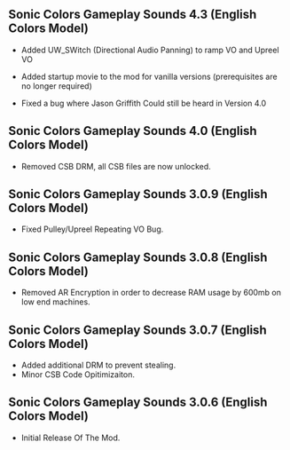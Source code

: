 ## Sonic Colors Gameplay Sounds 4.3 (English Colors Model)


- 	Added UW_SWitch (Directional Audio Panning) to ramp VO and Upreel VO

- 	Added startup movie to the mod for vanilla versions (prerequisites are no longer required)

- 	Fixed a bug where Jason Griffith Could still be heard in Version 4.0 


## Sonic Colors Gameplay Sounds 4.0 (English Colors Model)

- Removed CSB DRM, all CSB files are now unlocked.

## Sonic Colors Gameplay Sounds 3.0.9 (English Colors Model)

- Fixed Pulley/Upreel Repeating VO Bug.

## Sonic Colors Gameplay Sounds 3.0.8 (English Colors Model)
- Removed AR Encryption in order to decrease RAM usage by 600mb on low end machines.

## Sonic Colors Gameplay Sounds 3.0.7 (English Colors Model)
- Added additional DRM to prevent stealing.
- Minor CSB Code Opitimizaiton.



## Sonic Colors Gameplay Sounds 3.0.6 (English Colors Model)

-	Initial Release Of The Mod.	